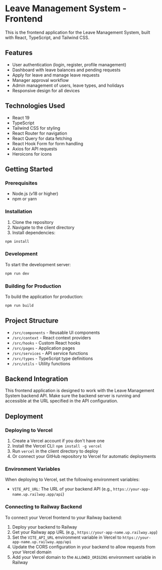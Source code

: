 # Leave Management System - Frontend

This is the frontend application for the Leave Management System, built with React, TypeScript, and Tailwind CSS.

## Features

- User authentication (login, register, profile management)
- Dashboard with leave balances and pending requests
- Apply for leave and manage leave requests
- Manager approval workflow
- Admin management of users, leave types, and holidays
- Responsive design for all devices

## Technologies Used

- React 19
- TypeScript
- Tailwind CSS for styling
- React Router for navigation
- React Query for data fetching
- React Hook Form for form handling
- Axios for API requests
- Heroicons for icons

## Getting Started

### Prerequisites

- Node.js (v18 or higher)
- npm or yarn

### Installation

1. Clone the repository
2. Navigate to the client directory
3. Install dependencies:

```bash
npm install
```

### Development

To start the development server:

```bash
npm run dev
```

### Building for Production

To build the application for production:

```bash
npm run build
```

## Project Structure

- `/src/components` - Reusable UI components
- `/src/context` - React context providers
- `/src/hooks` - Custom React hooks
- `/src/pages` - Application pages
- `/src/services` - API service functions
- `/src/types` - TypeScript type definitions
- `/src/utils` - Utility functions

## Backend Integration

This frontend application is designed to work with the Leave Management System backend API. Make sure the backend server is running and accessible at the URL specified in the API configuration.

## Deployment

### Deploying to Vercel

1. Create a Vercel account if you don't have one
2. Install the Vercel CLI: `npm install -g vercel`
3. Run `vercel` in the client directory to deploy
4. Or connect your GitHub repository to Vercel for automatic deployments

### Environment Variables

When deploying to Vercel, set the following environment variables:

- `VITE_API_URL`: The URL of your backend API (e.g., `https://your-app-name.up.railway.app/api`)

### Connecting to Railway Backend

To connect your Vercel frontend to your Railway backend:

1. Deploy your backend to Railway
2. Get your Railway app URL (e.g., `https://your-app-name.up.railway.app`)
3. Set the `VITE_API_URL` environment variable in Vercel to `https://your-app-name.up.railway.app/api`
4. Update the CORS configuration in your backend to allow requests from your Vercel domain
5. Add your Vercel domain to the `ALLOWED_ORIGINS` environment variable in Railway